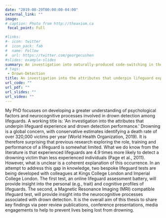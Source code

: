 ```yaml
---
date: "2019-08-29T00:00:00-04:00"
external_link: ""
image:
# caption: Photo from http://theaxiom.ca
 focal_point: Full

#links:
#- icon: twitter
#  icon_pack: fab
#  name: Follow
#  url: https://twitter.com/georgecushen
#slides: example-slides
summary: An investigation into naturally-produced code-switching in the home
# tags:
 - Drown-Detection
title: An investigation into the attributes that underpin lifeguard experience and drown detection performance.
url_code: ""
url_pdf: ""
url_slides: ""
url_video: ""
---
```


My PhD focusses on developing a greater understanding of psychological factors and neurocognitive processes involved in drown detection among lifeguards. A working title is: 'An investigation into the attributes that underpin lifeguard experience and drown detection performance.' Drowning is a global concern, with conservative estimates identifying a death rate of over 320,000 victims per year (World Health Organization, 2019). It is therefore surprising that previous research exploring the role, training and performance of a lifeguard is somewhat limited. What we do know from the literature is that experienced lifeguards are 4.9 times more likely to detect a drowning victim than less experienced individuals (Page et al., 2011). However, what is unclear is a coherent explanation of this occurrence. In an attempt to address this gap in knowledge, two bespoke lifeguard tests are being developed with colleagues at Kings College London and Imperial College London. The first test, an online lifeguard assessment battery, will provide insight into the personal (e.g., trait) and cognitive profiles of lifeguards. The second, a Magnetic Resonance Imaging (MRI) compatible lifeguard test, will provide insight into the neurocognitive processes associated with drown detection. It is the overall aim of this thesis to share key findings via peer review publications, conference presentations, media engagements to help to prevent lives being lost from drowning.    


